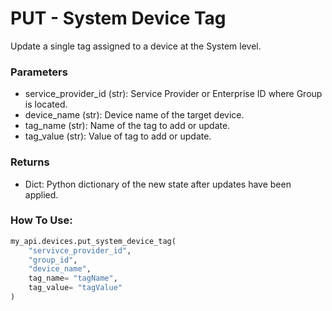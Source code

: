 # PUT - System Device Tag

Update a single tag assigned to a device at the System level.

### Parameters&#x20;

* service\_provider\_id (str): Service Provider or Enterprise ID where Group is located.&#x20;
* device\_name (str): Device name of the target device.&#x20;
* tag\_name (str): Name of the tag to add or update.
* tag\_value (str): Value of tag to add or update.

### Returns

* Dict: Python dictionary of the new state after updates have been applied.

### How To Use:

```python
my_api.devices.put_system_device_tag(
    "servivce_provider_id",
    "group_id",
    "device_name",
    tag_name= "tagName",
    tag_value= "tagValue"
)
```
